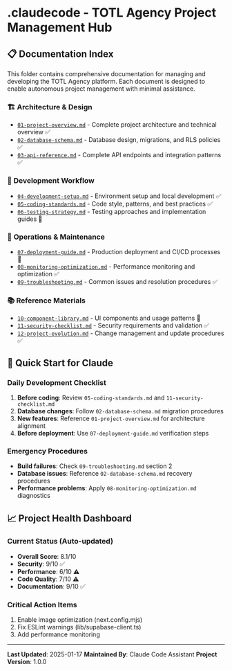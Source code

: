 # .claudecode - TOTL Agency Project Management Hub

## 📋 Documentation Index

This folder contains comprehensive documentation for managing and developing the TOTL Agency platform. Each document is designed to enable autonomous project management with minimal assistance.

### 🏗️ **Architecture & Design**
- [`01-project-overview.md`](./01-project-overview.md) - Complete project architecture and technical overview ✅
- [`02-database-schema.md`](./02-database-schema.md) - Database design, migrations, and RLS policies ✅
- [`03-api-reference.md`](./03-api-reference.md) - Complete API endpoints and integration patterns ✅

### 🔧 **Development Workflow**
- [`04-development-setup.md`](./04-development-setup.md) - Environment setup and local development ✅
- [`05-coding-standards.md`](./05-coding-standards.md) - Code style, patterns, and best practices ✅
- [`06-testing-strategy.md`](./06-testing-strategy.md) - Testing approaches and implementation guides 🚧

### 🚀 **Operations & Maintenance**
- [`07-deployment-guide.md`](./07-deployment-guide.md) - Production deployment and CI/CD processes 🚧
- [`08-monitoring-optimization.md`](./08-monitoring-optimization.md) - Performance monitoring and optimization ✅
- [`09-troubleshooting.md`](./09-troubleshooting.md) - Common issues and resolution procedures ✅

### 📚 **Reference Materials**
- [`10-component-library.md`](./10-component-library.md) - UI components and usage patterns 🚧
- [`11-security-checklist.md`](./11-security-checklist.md) - Security requirements and validation ✅
- [`12-project-evolution.md`](./12-project-evolution.md) - Change management and update procedures ✅

## 🎯 Quick Start for Claude

### Daily Development Checklist
1. **Before coding**: Review `05-coding-standards.md` and `11-security-checklist.md`
2. **Database changes**: Follow `02-database-schema.md` migration procedures
3. **New features**: Reference `01-project-overview.md` for architecture alignment
4. **Before deployment**: Use `07-deployment-guide.md` verification steps

### Emergency Procedures
- **Build failures**: Check `09-troubleshooting.md` section 2
- **Database issues**: Reference `02-database-schema.md` recovery procedures
- **Performance problems**: Apply `08-monitoring-optimization.md` diagnostics

## 📈 Project Health Dashboard

### Current Status (Auto-updated)
- **Overall Score**: 8.1/10
- **Security**: 9/10 ✅
- **Performance**: 6/10 ⚠️
- **Code Quality**: 7/10 ⚠️
- **Documentation**: 9/10 ✅

### Critical Action Items
1. Enable image optimization (next.config.mjs)
2. Fix ESLint warnings (lib/supabase-client.ts)
3. Add performance monitoring

---

**Last Updated**: 2025-01-17
**Maintained By**: Claude Code Assistant
**Project Version**: 1.0.0